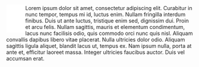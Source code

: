 <h1 align="center" style="display:none;"></h1>
<img align="left" src="icon-light.svg?raw=true" height="75em" />
Lorem ipsum dolor sit amet, consectetur adipiscing elit. Curabitur in nunc tempor, tempus mi id, luctus enim. Nullam fringilla interdum finibus. Duis ut ante luctus, tristique enim sed, dignissim dui. Proin et arcu felis. Nullam sagittis, mauris et elementum condimentum, lacus nunc facilisis odio, quis commodo orci nunc quis nisl. Aliquam convallis dapibus libero vitae placerat. Nulla ultricies dolor odio. Aliquam sagittis ligula aliquet, blandit lacus ut, tempus ex. Nam ipsum nulla, porta at ante et, efficitur laoreet massa. Integer ultricies faucibus auctor. Duis vel accumsan erat.

<p align="left">


</p>

